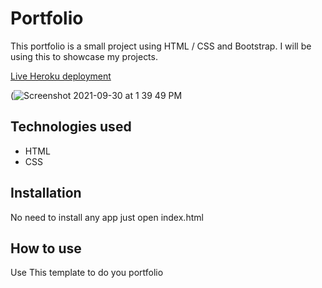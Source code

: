 # Portfolio

This portfolio is a small project using HTML / CSS and Bootstrap. I will be using this to showcase my projects.

[Live Heroku deployment](https://portfolio-adarshs.herokuapp.com/)

(![Screenshot 2021-09-30 at 1 39 49 PM](https://user-images.githubusercontent.com/91319621/135413549-842264fa-b6df-451c-9056-2cf07daa592e.png)

## Technologies used

* HTML
* CSS

## Installation

No need to install any app just open index.html

## How to use

Use This template to do you portfolio



